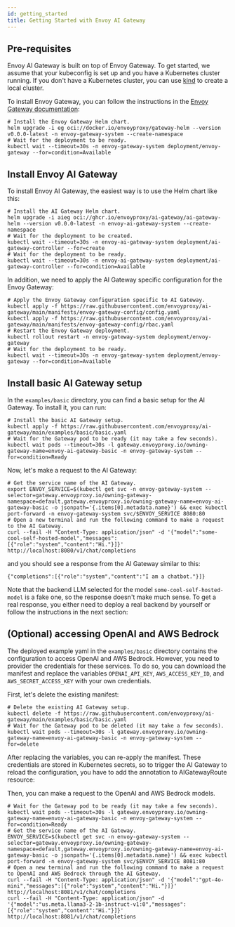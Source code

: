 ```yaml
---
id: getting_started
title: Getting Started with Envoy AI Gateway
---
```


## Pre-requisites

Envoy AI Gateway is built on top of Envoy Gateway. To get started, we assume that your kubeconfig is set up and you have a Kubernetes cluster running.
If you don't have a Kubernetes cluster, you can use [kind](https://kind.sigs.k8s.io/) to create a local cluster.

To install Envoy Gateway, you can follow the instructions in the [Envoy Gateway documentation](https://gateway.envoyproxy.io/latest/tasks/quickstart/#installation):

```
# Install the Envoy Gateway Helm chart.
helm upgrade -i eg oci://docker.io/envoyproxy/gateway-helm --version v0.0.0-latest -n envoy-gateway-system --create-namespace
# Wait for the deployment to be ready.
kubectl wait --timeout=30s -n envoy-gateway-system deployment/envoy-gateway --for=condition=Available
```

## Install Envoy AI Gateway

To install Envoy AI Gateway, the easiest way is to use the Helm chart like this:

```
# Install the AI Gateway Helm chart.
helm upgrade -i aieg oci://ghcr.io/envoyproxy/ai-gateway/ai-gateway-helm --version v0.0.0-latest -n envoy-ai-gateway-system --create-namespace
# Wait for the deployment to be created.
kubectl wait --timeout=30s -n envoy-ai-gateway-system deployment/ai-gateway-controller --for=create
# Wait for the deployment to be ready.
kubectl wait --timeout=30s -n envoy-ai-gateway-system deployment/ai-gateway-controller --for=condition=Available
```

In addition, we need to apply the AI Gateway specific configuration for the Envoy Gateway:

```
# Apply the Envoy Gateway configuration specific to AI Gateway.
kubectl apply -f https://raw.githubusercontent.com/envoyproxy/ai-gateway/main/manifests/envoy-gateway-config/config.yaml
kubectl apply -f https://raw.githubusercontent.com/envoyproxy/ai-gateway/main/manifests/envoy-gateway-config/rbac.yaml
# Restart the Envoy Gateway deployment.
kubectl rollout restart -n envoy-gateway-system deployment/envoy-gateway
# Wait for the deployment to be ready.
kubectl wait --timeout=30s -n envoy-gateway-system deployment/envoy-gateway --for=condition=Available
```

## Install basic AI Gateway setup

In the `examples/basic` directory, you can find a basic setup for the AI Gateway. To install it, you can run:

```
# Install the basic AI Gateway setup.
kubectl apply -f https://raw.githubusercontent.com/envoyproxy/ai-gateway/main/examples/basic/basic.yaml
# Wait for the Gateway pod to be ready (it may take a few seconds).
kubectl wait pods --timeout=30s -l gateway.envoyproxy.io/owning-gateway-name=envoy-ai-gateway-basic -n envoy-gateway-system --for=condition=Ready
```

Now, let's make a request to the AI Gateway:

```
# Get the service name of the AI Gateway.
export ENVOY_SERVICE=$(kubectl get svc -n envoy-gateway-system --selector=gateway.envoyproxy.io/owning-gateway-namespace=default,gateway.envoyproxy.io/owning-gateway-name=envoy-ai-gateway-basic -o jsonpath='{.items[0].metadata.name}') && exec kubectl port-forward -n envoy-gateway-system svc/$ENVOY_SERVICE 8080:80
# Open a new terminal and run the following command to make a request to the AI Gateway.
curl --fail -H "Content-Type: application/json" -d '{"model":"some-cool-self-hosted-model","messages":[{"role":"system","content":"Hi."}]}' http://localhost:8080/v1/chat/completions
```

and you should see a response from the AI Gateway similar to this:

```
{"completions":[{"role":"system","content":"I am a chatbot."}]}
```

Note that the backend LLM selected for the model `some-cool-self-hosted-model` is a fake one,
so the response doesn't make much sense. To get a real response, you either need to deploy
a real backend by yourself or follow the instructions in the next section:

## (Optional) accessing OpenAI and AWS Bedrock

The deployed example yaml in the `examples/basic` directory contains the configuration to access OpenAI and AWS Bedrock.
However, you need to provider the credentials for these services. To do so, you can download the manifest and replace
the variables `OPENAI_API_KEY`, `AWS_ACCESS_KEY_ID`, and `AWS_SECRET_ACCESS_KEY` with your own credentials.

First, let's delete the existing manifest:

```
# Delete the existing AI Gateway setup.
kubectl delete -f https://raw.githubusercontent.com/envoyproxy/ai-gateway/main/examples/basic/basic.yaml
# Wait for the Gateway pod to be deleted (it may take a few seconds).
kubectl wait pods --timeout=30s -l gateway.envoyproxy.io/owning-gateway-name=envoy-ai-gateway-basic -n envoy-gateway-system --for=delete
```

After replacing the variables, you can re-apply the manifest. These credentials are stored in Kubernetes secrets,
so to trigger the AI Gateway to reload the configuration, you have to add the annotation to AIGatewayRoute resource:

Then, you can make a request to the OpenAI and AWS Bedrock models.

```
# Wait for the Gateway pod to be ready (it may take a few seconds).
kubectl wait pods --timeout=30s -l gateway.envoyproxy.io/owning-gateway-name=envoy-ai-gateway-basic -n envoy-gateway-system --for=condition=Ready
# Get the service name of the AI Gateway.
ENVOY_SERVICE=$(kubectl get svc -n envoy-gateway-system --selector=gateway.envoyproxy.io/owning-gateway-namespace=default,gateway.envoyproxy.io/owning-gateway-name=envoy-ai-gateway-basic -o jsonpath='{.items[0].metadata.name}') && exec kubectl port-forward -n envoy-gateway-system svc/$ENVOY_SERVICE 8081:80
# Open a new terminal and run the following command to make a request to OpenAI and AWS Bedrock through the AI Gateway.
curl --fail -H "Content-Type: application/json" -d '{"model":"gpt-4o-mini","messages":[{"role":"system","content":"Hi."}]}' http://localhost:8081/v1/chat/completions
curl --fail -H "Content-Type: application/json" -d '{"model":"us.meta.llama3-2-1b-instruct-v1:0","messages":[{"role":"system","content":"Hi."}]}' http://localhost:8081/v1/chat/completions
```
